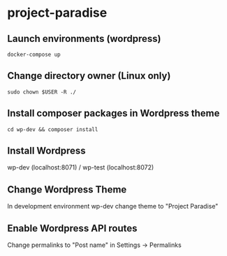# project-paradise

## Launch  environments (wordpress)
`docker-compose up`

## Change directory owner (Linux only)
`sudo chown $USER -R ./`

## Install composer packages in Wordpress theme
`cd wp-dev && composer install`

## Install Wordpress
wp-dev (localhost:8071) / wp-test (localhost:8072)

## Change Wordpress Theme
In development environment wp-dev change theme to "Project Paradise"

## Enable Wordpress API routes
Change permalinks to "Post name" in Settings -> Permalinks